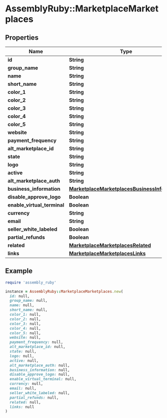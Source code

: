 # AssemblyRuby::MarketplaceMarketplaces

## Properties

| Name | Type | Description | Notes |
| ---- | ---- | ----------- | ----- |
| **id** | **String** |  | [optional] |
| **group_name** | **String** |  | [optional] |
| **name** | **String** |  | [optional] |
| **short_name** | **String** |  | [optional] |
| **color_1** | **String** |  | [optional] |
| **color_2** | **String** |  | [optional] |
| **color_3** | **String** |  | [optional] |
| **color_4** | **String** |  | [optional] |
| **color_5** | **String** |  | [optional] |
| **website** | **String** |  | [optional] |
| **payment_frequency** | **String** |  | [optional] |
| **alt_marketplace_id** | **String** |  | [optional] |
| **state** | **String** |  | [optional] |
| **logo** | **String** |  | [optional] |
| **active** | **String** |  | [optional] |
| **alt_marketplace_auth** | **String** |  | [optional] |
| **business_information** | [**MarketplaceMarketplacesBusinessInformation**](MarketplaceMarketplacesBusinessInformation.md) |  | [optional] |
| **disable_approve_logo** | **Boolean** |  | [optional] |
| **enable_virtual_terminal** | **Boolean** |  | [optional] |
| **currency** | **String** |  | [optional] |
| **email** | **String** |  | [optional] |
| **seller_white_labeled** | **Boolean** |  | [optional] |
| **partial_refunds** | **Boolean** |  | [optional] |
| **related** | [**MarketplaceMarketplacesRelated**](MarketplaceMarketplacesRelated.md) |  | [optional] |
| **links** | [**MarketplaceMarketplacesLinks**](MarketplaceMarketplacesLinks.md) |  | [optional] |

## Example

```ruby
require 'assembly_ruby'

instance = AssemblyRuby::MarketplaceMarketplaces.new(
  id: null,
  group_name: null,
  name: null,
  short_name: null,
  color_1: null,
  color_2: null,
  color_3: null,
  color_4: null,
  color_5: null,
  website: null,
  payment_frequency: null,
  alt_marketplace_id: null,
  state: null,
  logo: null,
  active: null,
  alt_marketplace_auth: null,
  business_information: null,
  disable_approve_logo: null,
  enable_virtual_terminal: null,
  currency: null,
  email: null,
  seller_white_labeled: null,
  partial_refunds: null,
  related: null,
  links: null
)
```

